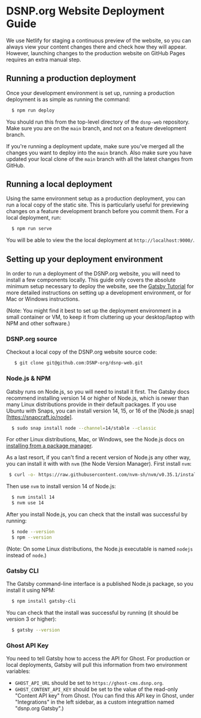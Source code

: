 # DSNP.org Website Deployment Guide

We use Netlify for staging a continuous preview of the website, so you can always view your content changes there and check how they will appear. However, launching changes to the production website on GitHub Pages requires an extra manual step.

## Running a production deployment

Once your development environment is set up, running a production deployment is as simple as running the command:

```sh
  $ npm run deploy
```

You should run this from the top-level directory of the `dsnp-web` repository. Make sure you are on the  `main` branch, and not on a feature development branch.

If you're running a deployment update, make sure you've merged all the changes you want to deploy into the `main` branch. Also make sure you have updated your local clone of the `main` branch with all the latest changes from GitHub.

## Running a local deployment

Using the same environment setup as a production deployment, you can run a local copy of the static site. This is particularly useful for previewing changes on a feature development branch before you commit them. For a local deployment, run:

```sh
  $ npm run serve
```

You will be able to view the the local deployment at `http://localhost:9000/`.


## Setting up your deployment environment

In order to run a deployment of the DSNP.org website, you will need to install a few components locally. This guide only covers the absolute minimum setup necessary to deploy the website, see the [Gatsby Tutorial](https://www.gatsbyjs.com/docs/tutorial/part-0/) for more detailed instructions on setting up a development environment, or for Mac or Windows instructions.

(Note: You might find it best to set up the deployment environment in a small container or VM, to keep it from cluttering up your desktop/laptop with NPM and other software.)

### DSNP.org source

Checkout a local copy of the DSNP.org website source code:

```sh
   $ git clone git@github.com:DSNP-org/dsnp-web.git
```

### Node.js & NPM

Gatsby runs on Node.js, so you will need to install it first. The Gatsby docs recommend installing version 14 or higher of Node.js, which is newer than many Linux distributions provide in their default packages. If you use Ubuntu with Snaps, you can install version 14, 15, or 16 of the [Node.js snap][https://snapcraft.io/node].

```sh
  $ sudo snap install node --channel=14/stable --classic
```

For other Linux distributions, Mac, or Windows, see the Node.js docs on [installing from a package manager](https://nodejs.org/en/download/package-manager/).

As a last resort, if you can't find a recent version of Node.js any other way, you can install it with with `nvm` (the Node Version Manager). First install `nvm`:

```sh
 $ curl -o- https://raw.githubusercontent.com/nvm-sh/nvm/v0.35.1/install.sh | bash
```

Then use `nvm` to install version 14 of Node.js:

```sh
  $ nvm install 14
  $ nvm use 14
```

After you install Node.js, you can check that the install was successful by running:

```sh
  $ node --version
  $ npm --version
```

(Note: On some Linux distributions, the Node.js executable is named `nodejs` instead of `node`.)

### Gatsby CLI

The Gatsby command-line interface is a published Node.js package, so you install it using NPM:

```sh
  $ npm install gatsby-cli
```

You can check that the install was successful by running (it should be version 3 or higher):

```sh
  $ gatsby --version
```

### Ghost API Key

You need to tell Gatsby how to access the API for Ghost. For production or local deployments, Gatsby will pull this information from two environment variables:

 * `GHOST_API_URL` should be set to `https://ghost-cms.dsnp.org`.
 * `GHOST_CONTENT_API_KEY` should be set to the value of the read-only "Content API key" from Ghost. (You can find this API key in Ghost, under "Integrations" in the left sidebar, as a custom integrattion named "dsnp.org Gatsby".)
